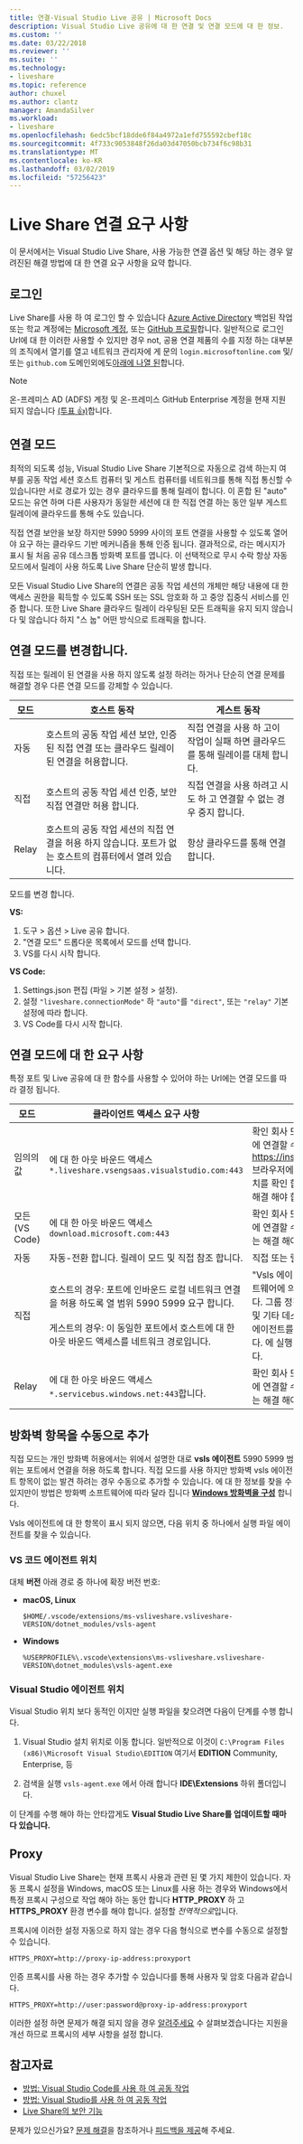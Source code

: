 ```yaml
---
title: 연결-Visual Studio Live 공유 | Microsoft Docs
description: Visual Studio Live 공유에 대 한 연결 및 연결 모드에 대 한 정보.
ms.custom: ''
ms.date: 03/22/2018
ms.reviewer: ''
ms.suite: ''
ms.technology:
- liveshare
ms.topic: reference
author: chuxel
ms.author: clantz
manager: AmandaSilver
ms.workload:
- liveshare
ms.openlocfilehash: 6edc5bcf18dde6f84a4972a1efd755592cbef18c
ms.sourcegitcommit: 4f733c9053848f26da03d47050bcb734f6c98b31
ms.translationtype: MT
ms.contentlocale: ko-KR
ms.lasthandoff: 03/02/2019
ms.locfileid: "57256423"
---
```

<!--
Copyright © Microsoft Corporation
All rights reserved.
Creative Commons Attribution 4.0 License (International): https://creativecommons.org/licenses/by/4.0/legalcode
-->

# <a name="connectivity-requirements-for-live-share"></a>Live Share 연결 요구 사항

이 문서에서는 Visual Studio Live Share, 사용 가능한 연결 옵션 및 해당 하는 경우 알려진된 해결 방법에 대 한 연결 요구 사항을 요약 합니다.

## <a name="sign-in"></a>로그인

Live Share를 사용 하 여 로그인 할 수 있습니다 [Azure Active Directory](https://azure.microsoft.com/en-us/services/active-directory) 백업된 작업 또는 학교 계정에는 [Microsoft 계정](https://account.microsoft.com/account), 또는 [GitHub 프로필](https://github.com/)합니다. 일반적으로 로그인 Url에 대 한 이러한 사용할 수 있지만 경우 not, 공용 연결 제품의 수를 지정 하는 대부분의 조직에서 열기를 열고 네트워크 관리자에 게 문의 `login.microsoftonline.com` 및/또는 `github.com` 도메인외에도[아래에 나열 된](#requirements-for-connection-modes)합니다.

> [!NOTE]
> 온-프레미스 AD (ADFS) 계정 및 온-프레미스 GitHub Enterprise 계정을 현재 지원 되지 않습니다 [(투표 👍)](https://github.com/MicrosoftDocs/live-share/issues/341)합니다.

## <a name="connection-modes"></a>연결 모드

최적의 되도록 성능, Visual Studio Live Share 기본적으로 자동으로 검색 하는지 여부를 공동 작업 세션 호스트 컴퓨터 및 게스트 컴퓨터를 네트워크를 통해 직접 통신할 수 있습니다만 서로 경로가 있는 경우 클라우드를 통해 릴레이 합니다. 이 혼합 된 "auto" 모드는 유연 하며 다른 사용자가 동일한 세션에 대 한 직접 연결 하는 동안 일부 게스트 릴레이에 클라우드를 통해 수도 있습니다.

직접 연결 보안을 보장 하지만 5990 5999 사이의 포트 연결을 사용할 수 있도록 열어야 요구 하는 클라우드 기반 메커니즘을 통해 인증 됩니다. 결과적으로, 라는 메시지가 표시 될 처음 공유 데스크톱 방화벽 포트를 엽니다. 이 선택적으로 무시 수락 항상 자동 모드에서 릴레이 사용 하도록 Live Share 단순히 발생 합니다.

모든 Visual Studio Live Share의 연결은 공동 작업 세션의 개체만 해당 내용에 대 한 액세스 권한을 획득할 수 있도록 SSH 또는 SSL 암호화 하 고 중앙 집중식 서비스를 인증 합니다. 또한 Live Share 클라우드 릴레이 라우팅된 모든 트래픽을 유지 되지 않습니다 및 않습니다 하지 "스 눕" 어떤 방식으로 트래픽을 합니다.

## <a name="changing-the-connection-mode"></a>연결 모드를 변경합니다.

직접 또는 릴레이 된 연결을 사용 하지 않도록 설정 하려는 하거나 단순히 연결 문제를 해결할 경우 다른 연결 모드를 강제할 수 있습니다.

| 모드 | 호스트 동작 | 게스트 동작 |
|------|----------------|----------------------|
| 자동 | 호스트의 공동 작업 세션 보안, 인증 된 직접 연결 또는 클라우드 릴레이 된 연결을 허용합니다. | 직접 연결을 사용 하 고이 작업이 실패 하면 클라우드를 통해 릴레이를 대체 합니다. |
| 직접 | 호스트의 공동 작업 세션 인증, 보안 직접 연결만 허용 합니다. | 직접 연결을 사용 하려고 시도 하 고 연결할 수 없는 경우 중지 합니다. |
| Relay | 호스트의 공동 작업 세션의 직접 연결을 허용 하지 않습니다. 포트가 없는 호스트의 컴퓨터에서 열려 있습니다. | 항상 클라우드를 통해 연결합니다. |

모드를 변경 합니다.

**VS:**

1. 도구 > 옵션 > Live 공유 합니다.
2. "연결 모드" 드롭다운 목록에서 모드를 선택 합니다.
3. VS를 다시 시작 합니다.

**VS Code:**

1. Settings.json 편집 (파일 > 기본 설정 > 설정).
2. 설정 `"liveshare.connectionMode"` 하 `"auto"`를 `"direct"`, 또는 `"relay"` 기본 설정에 따라 합니다.
3. VS Code를 다시 시작 합니다.

## <a name="requirements-for-connection-modes"></a>연결 모드에 대 한 요구 사항

특정 포트 및 Live 공유에 대 한 함수를 사용할 수 있어야 하는 Url에는 연결 모드를 따라 결정 됩니다.

| 모드 | 클라이언트 액세스 요구 사항 | 문제 해결 |
|------|--------------|-----------------|
| 임의의 값 | 에 대 한 아웃 바운드 액세스 `*.liveshare.vsengsaas.visualstudio.com:443` | 확인 회사 또는 개인 네트워크 방화벽을 사용 하면이 도메인에 연결할 수 있습니다. 입력 https://insiders.liveshare.vsengsaas.visualstudio.com 브라우저에서 Visual Studio Live Share 홈 페이지에서 배치를 확인 합니다. 에 실행 중일 수 있습니다 [프록시 문제](#proxies) 는 해결 해야 합니다.|
| 모든 (VS Code) | 에 대 한 아웃 바운드 액세스 `download.microsoft.com:443` | 확인 회사 또는 개인 네트워크 방화벽을 사용 하면이 도메인에 연결할 수 있습니다. 에 실행 중일 수 있습니다 [프록시 문제](#proxies) 는 해결 해야 합니다. |
| 자동 | 자동-전환 합니다. 릴레이 모드 및 직접 참조 합니다. | 직접 또는 릴레이 문제를 해결 하는 모드를 전환 합니다. |
| 직접 | 호스트의 경우: 포트에 인바운드 로컬 네트워크 연결을 허용 하도록 열 범위 5990 5999 요구 합니다.<br /><br />게스트의 경우: 이 동일한 포트에서 호스트에 대 한 아웃 바운드 액세스를 네트워크 경로입니다. | "Vsls 에이전트"이 포트 범위에 대 한 데스크톱 방화벽 소프트웨어에 의해 차단 되지 서로 ping 할 수 있는지 확인 합니다. 그룹 정책에서에서이 방지 해야 하는 인스턴스 Windows 및 기타 데스크톱 소프트웨어 라는 메시지가 표시 처음으로 에이전트를 시작, 있지만 살펴본 [항목을 수동으로 추가](#manually-adding-a-firewall-entry)합니다. 에 실행 중일 수 있습니다 [프록시 문제](#proxies) 는 해결 해야 합니다. |
| Relay | 에 대 한 아웃 바운드 액세스 `*.servicebus.windows.net:443`합니다. | 확인 회사 또는 개인 네트워크 방화벽을 사용 하면이 도메인에 연결할 수 있습니다. 에 실행 중일 수 있습니다 [프록시 문제](#proxies) 는 해결 해야 합니다.|

## <a name="manually-adding-a-firewall-entry"></a>방화벽 항목을 수동으로 추가

직접 모드는 개인 방화벽 허용에서는 위에서 설명한 대로 **vsls 에이전트** 5990 5999 범위는 포트에서 연결을 허용 하도록 합니다. 직접 모드를 사용 하지만 방화벽 vsls 에이전트 항목이 없는 발견 하려는 경우 수동으로 추가할 수 있습니다. 에 대 한 정보를 찾을 수 있지만이 방법은 방화벽 소프트웨어에 따라 달라 집니다  **[Windows 방화벽을 구성](https://docs.microsoft.com/en-us/windows/security/threat-protection/windows-firewall/create-an-inbound-program-or-service-rule)** 합니다.

Vsls 에이전트에 대 한 항목이 표시 되지 않으면, 다음 위치 중 하나에서 실행 파일 에이전트를 찾을 수 있습니다.

### <a name="vs-code-agent-location"></a>VS 코드 에이전트 위치

대체 **버전** 아래 경로 중 하나에 확장 버전 번호:

- **macOS, Linux**

    `$HOME/.vscode/extensions/ms-vsliveshare.vsliveshare-VERSION/dotnet_modules/vsls-agent`

- **Windows**

    `%USERPROFILE%\.vscode\extensions\ms-vsliveshare.vsliveshare-VERSION\dotnet_modules\vsls-agent.exe`

### <a name="visual-studio-agent-location"></a>Visual Studio 에이전트 위치

Visual Studio 위치 보다 동적인 이지만 실행 파일을 찾으려면 다음이 단계를 수행 합니다.

1. Visual Studio 설치 위치로 이동 합니다. 일반적으로 이것이 `C:\Program Files (x86)\Microsoft Visual Studio\EDITION` 여기서 **EDITION** Community, Enterprise, 등

2. 검색을 실행 `vsls-agent.exe` 에서 아래 합니다 **IDE\Extensions** 하위 폴더입니다.

이 단계를 수행 해야 하는 안타깝게도 **Visual Studio Live Share를 업데이트할 때마다 있습니다.**

## <a name="proxies"></a>Proxy

Visual Studio Live Share는 현재 프록시 사용과 관련 된 몇 가지 제한이 있습니다. 자동 프록시 설정을 Windows, macOS 또는 Linux를 사용 하는 경우와 Windows에서 특정 프록시 구성으로 작업 해야 하는 동안 합니다 **HTTP_PROXY** 하 고 **HTTPS_PROXY** 환경 변수를 해야 합니다. 설정할 *전역적으로*입니다.

프록시에 이러한 설정 자동으로 하지 않는 경우 다음 형식으로 변수를 수동으로 설정할 수 있습니다.

`HTTPS_PROXY=http://proxy-ip-address:proxyport`

인증 프록시를 사용 하는 경우 추가할 수 있습니다를 통해 사용자 및 암호 다음과 같습니다.

`HTTPS_PROXY=http://user:password@proxy-ip-address:proxyport`

이러한 설정 하면 문제가 해결 되지 않을 경우 [알려주세요](https://github.com/MicrosoftDocs/live-share/issues/86) 수 살펴보겠습니다는 지원을 개선 하므로 프록시의 세부 사항을 설정 합니다.

## <a name="see-also"></a>참고자료

- [방법: Visual Studio Code를 사용 하 여 공동 작업](../use/vscode.md)
- [방법: Visual Studio를 사용 하 여 공동 작업](../use/vs.md)
- [Live Share의 보안 기능](security.md)

문제가 있으신가요? [문제 해결](../troubleshooting.md)을 참조하거나 [피드백을 제공](../support.md)해 주세요.
